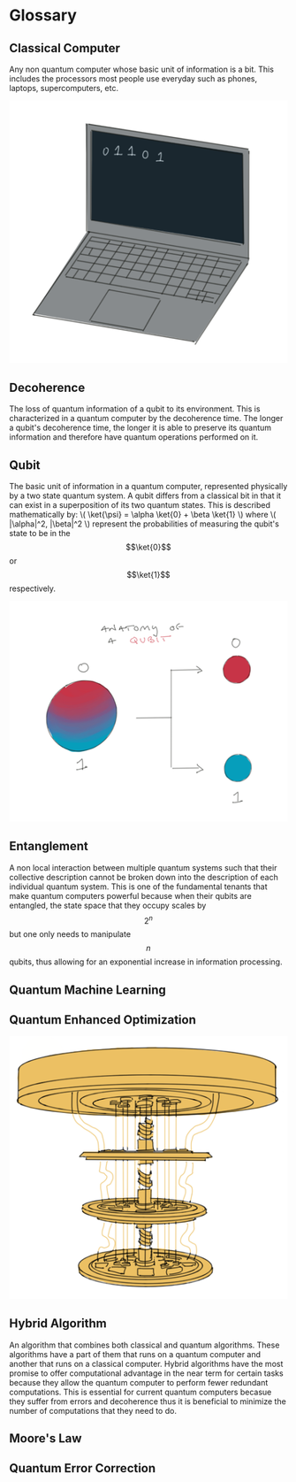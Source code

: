# Glossary

## Classical Computer
Any non quantum computer whose basic unit of information is a bit. This includes the processors most people use everyday such as phones, laptops, supercomputers, etc.

![Laptop](/assets/img/laptop.png)

## Decoherence
The loss of quantum information of a qubit to its environment. This is characterized in a quantum computer by the decoherence time. The longer a qubit's decoherence time, the longer it is able to preserve its quantum information and therefore have quantum operations performed on it. 
## Qubit
The basic unit of information in a quantum computer, represented physically by a two state quantum system. A qubit differs from a classical bit in that it can exist in a superposition of its two quantum states. This is described mathematically by: \\( \ket{\psi} = \alpha \ket{0} + \beta \ket{1} \\) where \\( |\alpha|^2, |\beta|^2 \\) represent the probabilities of measuring the qubit's state to be in the $$\ket{0}$$ or $$\ket{1}$$ respectively. 

![Qubit](/assets/img/qubit-drawing.png)

## Entanglement
A non local interaction between multiple quantum systems such that their collective description cannot be broken down into the description of each individual quantum system. This is one of the fundamental tenants that make quantum computers powerful because when their qubits are entangled, the state space that they occupy scales by $$2^n$$ but one only needs to manipulate $$n$$ qubits, thus allowing for an exponential increase in information processing. 

## Quantum Machine Learning

## Quantum Enhanced Optimization

![Quantum Computer](/assets/img/quantum-computer2.png)

## Hybrid Algorithm 
An algorithm that combines both classical and quantum algorithms. These algorithms have a part of them that runs on a quantum computer and another that runs on a classical computer. Hybrid algorithms have the most promise to offer computational advantage in the near term for certain tasks because they allow the quantum computer to perform fewer redundant computations. This is essential for current quantum computers becasue they suffer from errors and decoherence thus it is beneficial to minimize the number of computations that they need to do. 
## Moore's Law

## Quantum Error Correction

## 

